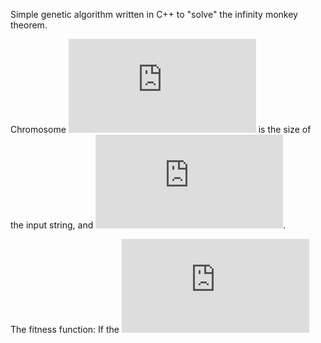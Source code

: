 Simple genetic algorithm written in C++ to "solve" the infinity monkey theorem.

Chromosome ![eq1](https://latex.codecogs.com/gif.latex?C_i%20%3D%20%5C%7B%20c_1%2C%20c_2%2C%20...%2C%20c_q%5C%7D%2C%20%5Ctext%7B%20where%20%7D%20q) is the size of the input string, and ![eq2](https://latex.codecogs.com/gif.latex?97%20%5Cleq%20c_i%20%5Cleq%20122).

The fitness function:
            If the ![eq3](https://latex.codecogs.com/gif.latex?i%5Ctext%7Bth%7D) 
